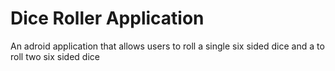 # Dice Roller Application
An adroid application that allows users to roll a single six sided dice and a to roll two six sided dice

